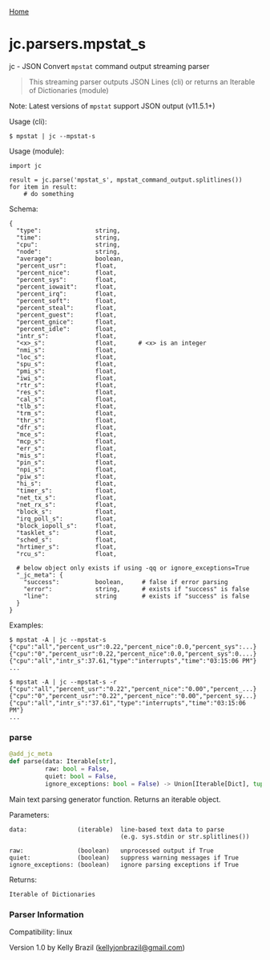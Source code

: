 [Home](https://kellyjonbrazil.github.io/jc/)
<a id="jc.parsers.mpstat_s"></a>

# jc.parsers.mpstat\_s

jc - JSON Convert `mpstat` command output streaming parser

> This streaming parser outputs JSON Lines (cli) or returns an Iterable of
> Dictionaries (module)

Note: Latest versions of `mpstat` support JSON output (v11.5.1+)

Usage (cli):

    $ mpstat | jc --mpstat-s

Usage (module):

    import jc

    result = jc.parse('mpstat_s', mpstat_command_output.splitlines())
    for item in result:
        # do something

Schema:

    {
      "type":               string,
      "time":               string,
      "cpu":                string,
      "node":               string,
      "average":            boolean,
      "percent_usr":        float,
      "percent_nice":       float,
      "percent_sys":        float,
      "percent_iowait":     float,
      "percent_irq":        float,
      "percent_soft":       float,
      "percent_steal":      float,
      "percent_guest":      float,
      "percent_gnice":      float,
      "percent_idle":       float,
      "intr_s":             float,
      "<x>_s":              float,      # <x> is an integer
      "nmi_s":              float,
      "loc_s":              float,
      "spu_s":              float,
      "pmi_s":              float,
      "iwi_s":              float,
      "rtr_s":              float,
      "res_s":              float,
      "cal_s":              float,
      "tlb_s":              float,
      "trm_s":              float,
      "thr_s":              float,
      "dfr_s":              float,
      "mce_s":              float,
      "mcp_s":              float,
      "err_s":              float,
      "mis_s":              float,
      "pin_s":              float,
      "npi_s":              float,
      "piw_s":              float,
      "hi_s":               float,
      "timer_s":            float,
      "net_tx_s":           float,
      "net_rx_s":           float,
      "block_s":            float,
      "irq_poll_s":         float,
      "block_iopoll_s":     float,
      "tasklet_s":          float,
      "sched_s":            float,
      "hrtimer_s":          float,
      "rcu_s":              float,

      # below object only exists if using -qq or ignore_exceptions=True
      "_jc_meta": {
        "success":          boolean,     # false if error parsing
        "error":            string,      # exists if "success" is false
        "line":             string       # exists if "success" is false
      }
    }

Examples:

    $ mpstat -A | jc --mpstat-s
    {"cpu":"all","percent_usr":0.22,"percent_nice":0.0,"percent_sys":...}
    {"cpu":"0","percent_usr":0.22,"percent_nice":0.0,"percent_sys":0....}
    {"cpu":"all","intr_s":37.61,"type":"interrupts","time":"03:15:06 PM"}
    ...

    $ mpstat -A | jc --mpstat-s -r
    {"cpu":"all","percent_usr":"0.22","percent_nice":"0.00","percent_...}
    {"cpu":"0","percent_usr":"0.22","percent_nice":"0.00","percent_sy...}
    {"cpu":"all","intr_s":"37.61","type":"interrupts","time":"03:15:06 PM"}
    ...

<a id="jc.parsers.mpstat_s.parse"></a>

### parse

```python
@add_jc_meta
def parse(data: Iterable[str],
          raw: bool = False,
          quiet: bool = False,
          ignore_exceptions: bool = False) -> Union[Iterable[Dict], tuple]
```

Main text parsing generator function. Returns an iterable object.

Parameters:

    data:              (iterable)  line-based text data to parse
                                   (e.g. sys.stdin or str.splitlines())

    raw:               (boolean)   unprocessed output if True
    quiet:             (boolean)   suppress warning messages if True
    ignore_exceptions: (boolean)   ignore parsing exceptions if True

Returns:

    Iterable of Dictionaries

### Parser Information
Compatibility:  linux

Version 1.0 by Kelly Brazil (kellyjonbrazil@gmail.com)
